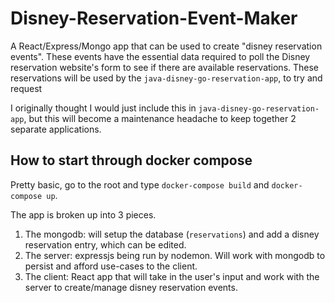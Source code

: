 # Disney-Reservation-Event-Maker

A React/Express/Mongo app that can be used to create "disney reservation events". These events have the essential data required to poll the Disney reservation website's form to see if there are available reservations. These reservations will be used by the `java-disney-go-reservation-app`, to try and request

I originally thought I would just include this in `java-disney-go-reservation-app`, but this will become a maintenance headache to keep together 2 separate applications.

## How to start through docker compose

Pretty basic, go to the root and type `docker-compose build` and `docker-compose up`.

The app is broken up into 3 pieces.

1. The mongodb: will setup the database (`reservations`) and add a disney reservation entry, which can be edited.
2. The server: expressjs being run by nodemon. Will work with mongodb to persist and afford use-cases to the client.
3. The client: React app that will take in the user's input and work with the server to create/manage disney reservation events.
